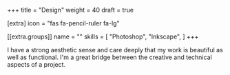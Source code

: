 +++
title = "Design"
weight = 40
draft = true

[extra]
icon = "fas fa-pencil-ruler fa-lg"

[[extra.groups]]
name = ""
skills = [
    "Photoshop",
    "Inkscape",
]
+++

I have a strong aesthetic sense and care deeply that my work is beautiful as well as functional. I'm a great bridge between the creative and technical aspects of a project.
